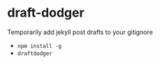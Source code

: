 draft-dodger
===========

Temporarily add jekyll post drafts to your gitignore

* `npm install -g`
* `draftdodger`

